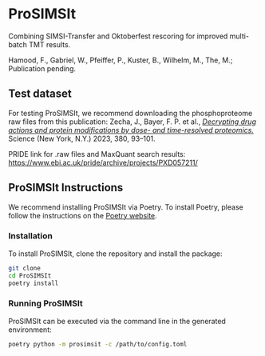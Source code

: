 # ProSIMSIt

Combining SIMSI-Transfer and Oktoberfest rescoring for improved multi-batch TMT results.

Hamood, F., Gabriel, W., Pfeiffer, P., Kuster, B., Wilhelm, M., The, M.; Publication pending.

## Test dataset

For testing ProSIMSIt, we recommend downloading the phosphoproteome raw files from this publication:
Zecha, J., Bayer, F. P. et al., _[Decrypting drug actions and protein modifications by dose- and time-resolved proteomics.](https://www.science.org/doi/10.1126/science.ade3925)_ Science (New York, N.Y.) 2023, 380, 93–101.

PRIDE link for .raw files and MaxQuant search results: https://www.ebi.ac.uk/pride/archive/projects/PXD057211/


## ProSIMSIt Instructions

We recommend installing ProSIMSIt via Poetry. To install Poetry, please follow the instructions on the [Poetry website](https://python-poetry.org/docs/).

### Installation
To install ProSIMSIt, clone the repository and install the package:

```bash
git clone
cd ProSIMSIt
poetry install
```

### Running ProSIMSIt
ProSIMSIt can be executed via the command line in the generated environment:

```bash
poetry python -m prosimsit -c /path/to/config.toml
```
